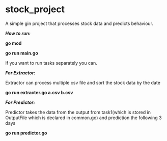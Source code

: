 # stock_project
A simple gin project that processes stock data and predicts behaviour.

**_How to run:_**

**go mod**

**go run main.go**

If you want to run tasks separately you can.

**_For Extractor:_**

Extractor can process multiple csv file and sort the stock data by the date

**go run extracter.go a.csv b.csv**

**_For Predictor:_**

Predictor takes the data from the output from task1(which is stored in OutputFile which is declared in common.go) and prediction the following 3 days

**go run predictor.go**
